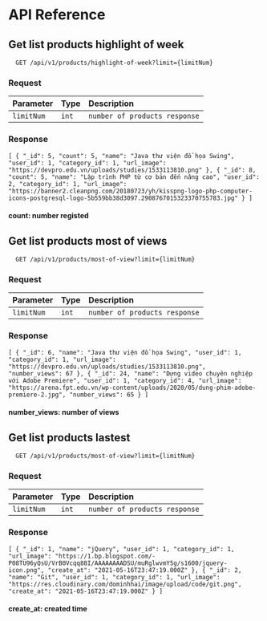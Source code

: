 
# API Reference

## Get list products highlight of week 
```http
  GET /api/v1/products/highlight-of-week?limit={limitNum}
```
### Request
| Parameter | Type     | Description                       |
| :-------- | :------- | :-------------------------------- |
|`limitNum`|`int`| `number of products response` |
### Response
`[
    {
        "_id": 5,
        "count": 5,
        "name": "Java thư viện đồ họa Swing",
        "user_id": 1,
        "category_id": 1,
        "url_image": "https://devpro.edu.vn/uploads/studies/1533113810.png"
    },
    {
        "_id": 8,
        "count": 5,
        "name": "Lập trình PHP từ cơ bản đến nâng cao",
        "user_id": 2,
        "category_id": 1,
        "url_image": "https://banner2.cleanpng.com/20180723/yh/kisspng-logo-php-computer-icons-postgresql-logo-5b559bb38d3097.2908767015323370755783.jpg"
    }
]`
#### count: number registed
## Get list products most of views
```http
  GET /api/v1/products/most-of-view?limit={limitNum}
```
### Request
| Parameter | Type     | Description                       |
| :-------- | :------- | :-------------------------------- |
|`limitNum`|`int`| `number of products response` |
### Response
`[
    {
        "_id": 6,
        "name": "Java thư viện đồ họa Swing",
        "user_id": 1,
        "category_id": 1,
        "url_image": "https://devpro.edu.vn/uploads/studies/1533113810.png",
        "number_views": 67
    },
    {
        "_id": 24,
        "name": "Dựng video chuyên nghiệp với Adobe Premiere",
        "user_id": 1,
        "category_id": 4,
        "url_image": "https://arena.fpt.edu.vn/wp-content/uploads/2020/05/dung-phim-adobe-premiere-2.jpg",
        "number_views": 65
    }
]`
#### number_views: number of views
## Get list products lastest
```http
  GET /api/v1/products/most-of-view?limit={limitNum}
```
### Request
| Parameter | Type     | Description                       |
| :-------- | :------- | :-------------------------------- |
|`limitNum`|`int`| `number of products response` |
### Response
`[
    {
        "_id": 1,
        "name": "jQuery",
        "user_id": 1,
        "category_id": 1,
        "url_image": "https://1.bp.blogspot.com/-P08TU96yQsU/VrB0Vcqq88I/AAAAAAAADSU/muRglwvmY5g/s1600/jquery-icon.png",
        "create_at": "2021-05-16T23:47:19.000Z"
    },
    {
        "_id": 2,
        "name": "Git",
        "user_id": 1,
        "category_id": 1,
        "url_image": "https://res.cloudinary.com/dominhhai/image/upload/code/git.png",
        "create_at": "2021-05-16T23:47:19.000Z"
    }
]`
#### create_at: created time

  